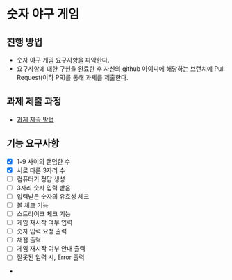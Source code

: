 # 숫자 야구 게임
## 진행 방법
* 숫자 야구 게임 요구사항을 파악한다.
* 요구사항에 대한 구현을 완료한 후 자신의 github 아이디에 해당하는 브랜치에 Pull Request(이하 PR)를 통해 과제를 제출한다.

## 과제 제출 과정
* [과제 제출 방법](https://github.com/next-step/nextstep-docs/tree/master/precourse)

## 기능 요구사항
- [x] 1-9 사이의 랜덤한 수
- [x] 서로 다른 3자리 수
- [ ] 컴퓨터가 정답 생성
- [ ] 3자리 숫자 입력 받음
- [ ] 입력받은 숫자의 유효성 체크
- [ ] 볼 체크 기능
- [ ] 스트라이크 체크 기능
- [ ] 게임 재시작 여부 입력
- [ ] 숫자 입력 요청 출력
- [ ] 채점 출력
- [ ] 게임 재시작 여부 안내 출력
- [ ] 잘못된 입력 시, Error 출력
- 

